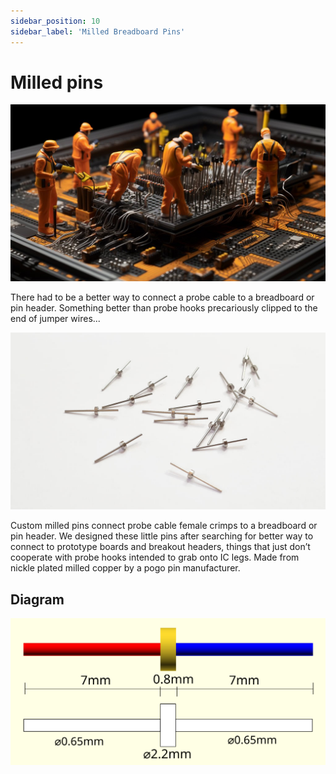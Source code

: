 ```yaml
---
sidebar_position: 10
sidebar_label: 'Milled Breadboard Pins'
---
```


# Milled pins

![](./img/pins-milled-1024.jpg)

There had to be a better way to connect a probe cable to a breadboard or pin header. Something better than probe hooks precariously clipped to the end of jumper wires...

![](./img/pin-milled-v1.jpg)

Custom milled pins connect probe cable female crimps to a breadboard or pin header. We designed these little pins after searching for better way to connect to prototype boards and breakout headers, things that just don’t cooperate with probe hooks intended to grab onto IC legs. Made from nickle plated milled copper by a pogo pin manufacturer.

## Diagram

![](./img/pin-milled-rev2.png)

